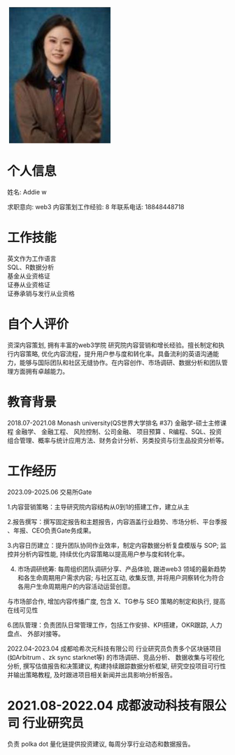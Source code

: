 ![](images/c89bd382c0d9e11149f57179bd297289f5b29d65bfaa7a66d6b2d40105c3b357.jpg)

# 个人信息

姓名: Addie w

求职意向: web3 内容策划工作经验: 8 年联系电话: 18848448718

# 工作技能

英文作为工作语言  
SQL、R数据分析  
基金从业资格证  
证券从业资格证  
证券承销与发行从业资格

# 自个人评价

资深内容策划, 拥有丰富的web3学院 研究院内容营销和增长经验。擅长制定和执行内容策略, 优化内容流程，提升用户参与度和转化率。具备流利的英语沟通能力，能够与国际团队和社区无缝协作。在内容创作、市场调研、数据分析和团队管理方面拥有卓越能力。

# 教育背景

2018.07-2021.08 Monash university(QS世界大学排名 #37) 金融学-硕士主修课程 金融学、 金融工程、 风险控制、公司金融、 项目预算 、R编程、SQL、投资组合管理、概率与统计应用方法、财务会计分析、另类投资与衍生品投资分析等。

# 工作经历

2023.09-2025.06 交易所Gate

1.内容营销策略：主导研究院内容结构从0到1的搭建工作，建立从主

2.报告撰写：撰写固定报告和主题报告，内容涵盖行业趋势、市场分析、平台季报 、年报、CEO负责Gate务成果。

3.内容日历建立：提升团队协同作业效率，制定内容数据分析复盘模版与 SOP; 监控并分析内容性能, 持续优化内容策略以提高用户参与度和转化率。

4. 市场调研统筹: 每周组织团队调研分享、产品体验, 跟进web3 领域的最新趋势和各生命周期用户需求内容; 与社区互动, 收集反馈, 并将用户洞察转化为符合各用户生命周期用户的内容活动运营创意。

与市场部合作, 增加内容传播广度, 包含 X、TG参与 SEO 策略的制定和执行, 提高在线可见性

6.团队管理：负责团队日常管理工作，包括工作安排、KPI搭建，OKR跟踪, 人力盘点、 外部对接等。

2022.04-2023.04 成都哈希次元科技有限公司 行业研究员负责多个区块链项目 (如Arbitrum 、zk sync starknet等) 的市场调研、竞品分析、 数据收集与可视化分析, 撰写估值报告和决策建议, 构建持续跟踪数据分析框架, 研究空投项目可行性并输出策略教程, 及时跟进项目相关新闻并出具影响分析报告。

# 2021.08-2022.04 成都波动科技有限公司 行业研究员

负责 polka dot  量化链提供投资建议, 每周分享行业动态和数据报告。